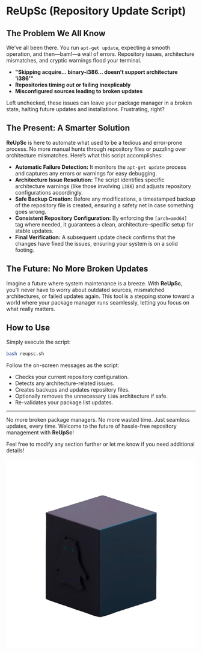 
# ReUpSc (Repository Update Script)

## The Problem We All Know

We've all been there. You run `apt-get update`, expecting a smooth operation, and then—bam!—a wall of errors. Repository issues, architecture mismatches, and cryptic warnings flood your terminal.

- **"Skipping acquire... binary-i386... doesn’t support architecture 'i386'"**
- **Repositories timing out or failing inexplicably**
- **Misconfigured sources leading to broken updates**

Left unchecked, these issues can leave your package manager in a broken state, halting future updates and installations. Frustrating, right?

## The Present: A Smarter Solution

**ReUpSc** is here to automate what used to be a tedious and error-prone process. No more manual hunts through repository files or puzzling over architecture mismatches. Here’s what this script accomplishes:

- **Automatic Failure Detection:** It monitors the `apt-get update` process and captures any errors or warnings for easy debugging.
- **Architecture Issue Resolution:** The script identifies specific architecture warnings (like those involving `i386`) and adjusts repository configurations accordingly.
- **Safe Backup Creation:** Before any modifications, a timestamped backup of the repository file is created, ensuring a safety net in case something goes wrong.
- **Consistent Repository Configuration:** By enforcing the `[arch=amd64]` tag where needed, it guarantees a clean, architecture-specific setup for stable updates.
- **Final Verification:** A subsequent update check confirms that the changes have fixed the issues, ensuring your system is on a solid footing.

## The Future: No More Broken Updates

Imagine a future where system maintenance is a breeze. With **ReUpSc**, you'll never have to worry about outdated sources, mismatched architectures, or failed updates again. This tool is a stepping stone toward a world where your package manager runs seamlessly, letting you focus on what really matters.

## How to Use

Simply execute the script:

```bash
bash reupsc.sh
```

Follow the on-screen messages as the script:
- Checks your current repository configuration.
- Detects any architecture-related issues.
- Creates backups and updates repository files.
- Optionally removes the unnecessary `i386` architecture if safe.
- Re-validates your package list updates.

---

No more broken package managers. No more wasted time. Just seamless updates, every time. Welcome to the future of hassle-free repository management with **ReUpSc**!


Feel free to modify any section further or let me know if you need additional details!

![REUPSC](bathroom/reupsc.png)